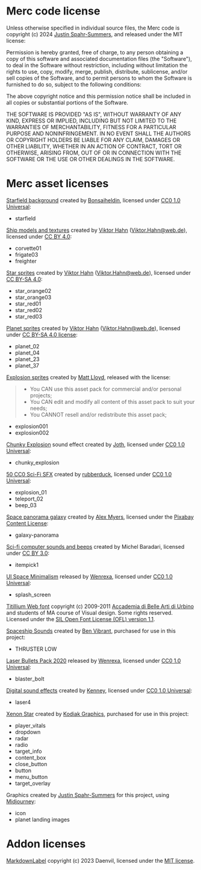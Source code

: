 # Merc code license

Unless otherwise specified in individual source files, the Merc code is copyright (c) 2024 [Justin Spahr-Summers](https://github.com/jspahrsummers), and released under the MIT license:

Permission is hereby granted, free of charge, to any person obtaining a copy of this software and associated documentation files (the "Software"), to deal in the Software without restriction, including without limitation the rights to use, copy, modify, merge, publish, distribute, sublicense, and/or sell copies of the Software, and to permit persons to whom the Software is furnished to do so, subject to the following conditions:

The above copyright notice and this permission notice shall be included in all copies or substantial portions of the Software.

THE SOFTWARE IS PROVIDED "AS IS", WITHOUT WARRANTY OF ANY KIND, EXPRESS OR IMPLIED, INCLUDING BUT NOT LIMITED TO THE WARRANTIES OF MERCHANTABILITY, FITNESS FOR A PARTICULAR PURPOSE AND NONINFRINGEMENT. IN NO EVENT SHALL THE AUTHORS OR COPYRIGHT HOLDERS BE LIABLE FOR ANY CLAIM, DAMAGES OR OTHER LIABILITY, WHETHER IN AN ACTION OF CONTRACT, TORT OR OTHERWISE, ARISING FROM, OUT OF OR IN CONNECTION WITH THE SOFTWARE OR THE USE OR OTHER DEALINGS IN THE SOFTWARE.

# Merc asset licenses

[Starfield background](https://opengameart.org/content/stars-parallax-backgrounds) created by [Bonsaiheldin](https://opengameart.org/users/bonsaiheldin), licensed under [CC0 1.0 Universal](https://creativecommons.org/publicdomain/zero/1.0/):
- starfield

[Ship models and textures](https://v-ktor.itch.io/space-ships) created by [Viktor Hahn](https://v-ktor.itch.io/) (Viktor.Hahn@web.de), licensed under [CC BY 4.0](http://creativecommons.org/licenses/by/4.0/):
- corvette01
- frigate03
- freighter

[Star sprites](https://v-ktor.itch.io/star-sprites) created by [Viktor Hahn](https://v-ktor.itch.io/) (Viktor.Hahn@web.de), licensed under [CC BY-SA 4.0](https://creativecommons.org/licenses/by-sa/4.0/):
- star_orange02
- star_orange03
- star_red01
- star_red02
- star_red03

[Planet sprites](https://v-ktor.itch.io/planet-sprites) created by [Viktor Hahn](https://v-ktor.itch.io/) (Viktor.Hahn@web.de), licensed under [CC BY-SA 4.0 license](https://creativecommons.org/licenses/by-sa/4.0/):
- planet_02
- planet_04
- planet_23
- planet_37

[Explosion sprites](https://matty77.itch.io/explosion-sprite-asset-pack) created by [Matt Lloyd](https://matty77.itch.io/), released with the license:
> - You CAN use this asset pack for commercial and/or personal projects;
> - You CAN edit and modify all content of this asset pack to suit your needs; 
> - You CANNOT resell and/or redistribute this asset pack; 
- explosion001
- explosion002

[Chunky Explosion](https://opengameart.org/content/chunky-explosion) sound effect created by [Joth](https://opengameart.org/users/joth), licensed under [CC0 1.0 Universal](https://creativecommons.org/publicdomain/zero/1.0/):
- chunky_explosion

[50 CC0 Sci-Fi SFX](https://opengameart.org/content/50-cc0-sci-fi-sfx) created by [rubberduck](https://opengameart.org/users/rubberduck), licensed under [CC0 1.0 Universal](https://creativecommons.org/publicdomain/zero/1.0/):
- explosion_01
- teleport_02
- beep_03

[Space panorama galaxy](https://pixabay.com/photos/space-panorama-galaxy-cosmos-2638158/) created by [Alex Myers](https://pixabay.com/users/myersalex216-4979749/), licensed under the [Pixabay Content License](https://pixabay.com/service/license-summary/):
- galaxy-panorama

[Sci-fi computer sounds and beeps](https://opengameart.org/content/9-sci-fi-computer-sounds-and-beeps) created by Michel Baradari, licensed under [CC BY 3.0](https://creativecommons.org/licenses/by/3.0/):
- itempick1

[UI Space Minimalism](https://wenrexa.itch.io/nesia04) released by [Wenrexa](https://wenrexa.itch.io/), licensed under [CC0 1.0 Universal](https://creativecommons.org/publicdomain/zero/1.0/):
- splash_screen

[Titillium Web font](https://fonts.google.com/specimen/Titillium+Web) copyright (c) 2009-2011 [Accademia di Belle Arti di Urbino](https://www.accademiadiurbino.it/en/) and students of MA course of Visual design. Some rights reserved. Licensed under the [SIL Open Font License (OFL) version 1.1](https://openfontlicense.org/).

[Spaceship Sounds](https://benvibrant.itch.io/spaceship-sounds) created by [Ben Vibrant](https://linktr.ee/benvibrant), purchased for use in this project:
- THRUSTER LOW

[Laser Bullets Pack 2020](https://wenrexa.itch.io/laser2020) released by [Wenrexa](https://wenrexa.itch.io/), licensed under [CC0 1.0 Universal](https://creativecommons.org/publicdomain/zero/1.0/):
- blaster_bolt

[Digital sound effects](https://opengameart.org/content/63-digital-sound-effects-lasers-phasers-space-etc) created by [Kenney](https://www.kenney.nl/), licensed under [CC0 1.0 Universal](https://creativecommons.org/publicdomain/zero/1.0/):
- laser4

[Xenon Star](https://kodiakgraphics.itch.io/xenon-star) created by [Kodiak Graphics](https://kodiakgraphics.itch.io/), purchased for use in this project:
- player_vitals
- dropdown
- radar
- radio
- target_info
- content_box
- close_button
- button
- menu_button
- target_overlay

Graphics created by [Justin Spahr-Summers](https://github.com/jspahrsummers) for this project, using [Midjourney](https://www.midjourney.com/):
- icon
- planet landing images

# Addon licenses

[MarkdownLabel](https://godotengine.org/asset-library/asset/2302) copyright (c) 2023 Daenvil, licensed under the [MIT license](https://opensource.org/licenses/MIT).
